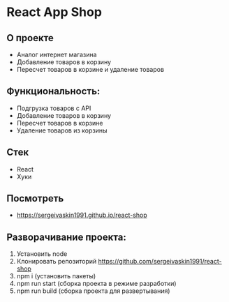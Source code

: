 # React App Shop

## О проекте 
- Аналог интернет магазина
- Добавление товаров в корзину
- Пересчет товаров в корзине и удаление товаров


## Функциональность:
- Подгрузка товаров с API
- Добавление товаров в корзину
- Пересчет товаров в корзине
- Удаление товаров из корзины


 ## Стек
- React
- Хуки


## Посмотреть
 - https://sergeivaskin1991.github.io/react-shop
 
 ## Разворачивание проекта:  

  1. Установить node
  2. Клонировать репозиторий https://github.com/sergeivaskin1991/react-shop
  3. npm i (установить пакеты)
  4. npm run start (сборка проекта в режиме разработки)
  5. npm run build (сборка проекта для развертывания)
